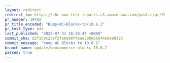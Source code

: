 ```yaml
---
layout: redirect
redirect_to: https://a8c-woo-test-reports.s3.amazonaws.com/public/pr/39492/e2e/index.html
pr_number: 39492
pr_title_encoded: "Bump+WC+Blocks+to+10.6.2"
pr_test_type: e2e
last_published: "2023-07-31 16:28:47 +0000"
commit_sha: d2f1c9c23ef2fe0a98f4eae388e56644e9e99395
commit_message: "bump WC Blocks to 10.6.2"
branch_name: update/woocommerce-blocks-10.6.2
passed: true
---
```

